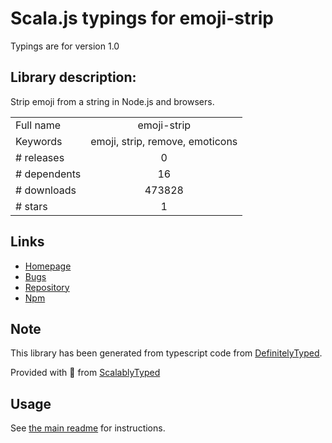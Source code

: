 
# Scala.js typings for emoji-strip

Typings are for version 1.0

## Library description:
Strip emoji from a string in Node.js and browsers.

|                    |                 |
| ------------------ | :-------------: |
| Full name          | emoji-strip |
| Keywords           | emoji, strip, remove, emoticons |
| # releases         | 0 |
| # dependents       | 16 |
| # downloads        | 473828 |
| # stars            | 1 |

## Links
- [Homepage](https://github.com/khalifenizar/emoji-strip)
- [Bugs](https://github.com/khalifenizar/emoji-strip/issues)
- [Repository](https://github.com/khalifenizar/emoji-strip)
- [Npm](https://www.npmjs.com/package/emoji-strip)
    


## Note
This library has been generated from typescript code from [DefinitelyTyped](https://definitelytyped.org).

Provided with :purple_heart: from [ScalablyTyped](https://github.com/oyvindberg/ScalablyTyped)

## Usage
See [the main readme](../../readme.md) for instructions.


